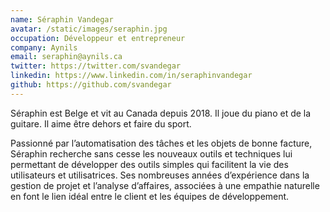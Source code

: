 ```yaml
---
name: Séraphin Vandegar
avatar: /static/images/seraphin.jpg
occupation: Développeur et entrepreneur
company: Aynils
email: seraphin@aynils.ca
twitter: https://twitter.com/svandegar
linkedin: https://www.linkedin.com/in/seraphinvandegar
github: https://github.com/svandegar
---
```


Séraphin est Belge et vit au Canada depuis 2018.
Il joue du piano et de la guitare. Il aime être dehors et faire du sport.

Passionné par l’automatisation des tâches et les objets de bonne facture, Séraphin recherche sans cesse les nouveaux outils et techniques lui permettant de développer des outils simples qui facilitent la vie des utilisateurs et utilisatrices. Ses nombreuses années d’expérience dans la gestion de projet et l’analyse d’affaires, associées à une empathie naturelle en font le lien idéal entre le client et les équipes de développement.
